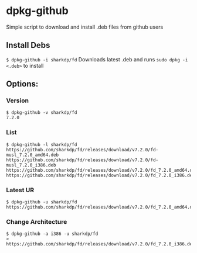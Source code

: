 # dpkg-github
Simple script to download and install .deb files from github users

## Install Debs
`$ dpkg-github -i sharkdp/fd`
Downloads latest .deb and runs `sudo dpkg -i <.deb>` to install

## Options:

### Version
```
$ dpkg-github -v sharkdp/fd
7.2.0
```

### List
```
$ dpkg-github -l sharkdp/fd
https://github.com/sharkdp/fd/releases/download/v7.2.0/fd-musl_7.2.0_amd64.deb
https://github.com/sharkdp/fd/releases/download/v7.2.0/fd-musl_7.2.0_i386.deb
https://github.com/sharkdp/fd/releases/download/v7.2.0/fd_7.2.0_amd64.deb
https://github.com/sharkdp/fd/releases/download/v7.2.0/fd_7.2.0_i386.deb
```

### Latest UR
```
$ dpkg-github -u sharkdp/fd
https://github.com/sharkdp/fd/releases/download/v7.2.0/fd_7.2.0_amd64.deb
```

### Change Architecture
```
$ dpkg-github -a i386 -u sharkdp/fd
> https://github.com/sharkdp/fd/releases/download/v7.2.0/fd_7.2.0_i386.deb
```



